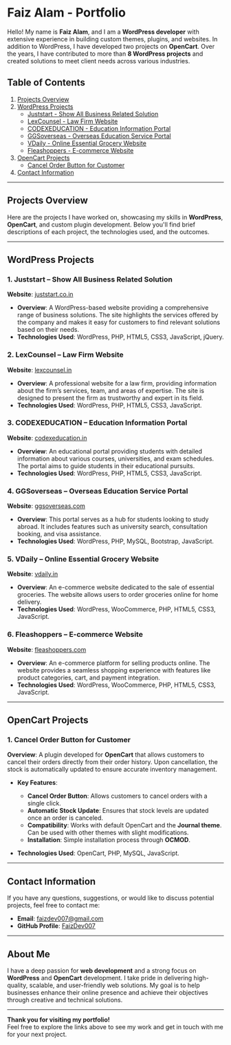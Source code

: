 # Faiz Alam - Portfolio

Hello! My name is **Faiz Alam**, and I am a **WordPress developer** with extensive experience in building custom themes, plugins, and websites. In addition to WordPress, I have developed two projects on **OpenCart**. Over the years, I have contributed to more than **8 WordPress projects** and created solutions to meet client needs across various industries.

## Table of Contents

1. [Projects Overview](#projects-overview)
2. [WordPress Projects](#wordpress-projects)
    - [Juststart - Show All Business Related Solution](#juststart-show-all-business-related-solution)
    - [LexCounsel - Law Firm Website](#lexcounsel-law-firm-website)
    - [CODEXEDUCATION - Education Information Portal](#codexeducation-education-information-portal)
    - [GGSoverseas - Overseas Education Service Portal](#ggsoverseas-overseas-education-service-portal)
    - [VDaily - Online Essential Grocery Website](#vdaily-online-essential-grocery-website)
    - [Fleashoppers - E-commerce Website](#fleashoppers-e-commerce-website)
3. [OpenCart Projects](#opencart-projects)
    - [Cancel Order Button for Customer](#cancel-order-button-for-customer)
4. [Contact Information](#contact-information)

---

## Projects Overview

Here are the projects I have worked on, showcasing my skills in **WordPress**, **OpenCart**, and custom plugin development. Below you'll find brief descriptions of each project, the technologies used, and the outcomes.

---

## WordPress Projects

### **1. Juststart – Show All Business Related Solution**
**Website**: [juststart.co.in](https://juststart.co.in/)

- **Overview**: A WordPress-based website providing a comprehensive range of business solutions. The site highlights the services offered by the company and makes it easy for customers to find relevant solutions based on their needs.
- **Technologies Used**: WordPress, PHP, HTML5, CSS3, JavaScript, jQuery.

### **2. LexCounsel – Law Firm Website**
**Website**: [lexcounsel.in](https://lexcounsel.in/)

- **Overview**: A professional website for a law firm, providing information about the firm’s services, team, and areas of expertise. The site is designed to present the firm as trustworthy and expert in its field.
- **Technologies Used**: WordPress, PHP, HTML5, CSS3, JavaScript.

### **3. CODEXEDUCATION – Education Information Portal**
**Website**: [codexeducation.in](https://codexeducation.in/)

- **Overview**: An educational portal providing students with detailed information about various courses, universities, and exam schedules. The portal aims to guide students in their educational pursuits.
- **Technologies Used**: WordPress, PHP, HTML5, CSS3, JavaScript.

### **4. GGSoverseas – Overseas Education Service Portal**
**Website**: [ggsoverseas.com](https://ggsoverseas.com/)

- **Overview**: This portal serves as a hub for students looking to study abroad. It includes features such as university search, consultation booking, and visa assistance.
- **Technologies Used**: WordPress, PHP, MySQL, Bootstrap, JavaScript.

### **5. VDaily – Online Essential Grocery Website**
**Website**: [vdaily.in](https://vdaily.in/)

- **Overview**: An e-commerce website dedicated to the sale of essential groceries. The website allows users to order groceries online for home delivery.
- **Technologies Used**: WordPress, WooCommerce, PHP, HTML5, CSS3, JavaScript.

### **6. Fleashoppers – E-commerce Website**
**Website**: [fleashoppers.com](https://fleashoppers.com/index.php?route=common/home)

- **Overview**: An e-commerce platform for selling products online. The website provides a seamless shopping experience with features like product categories, cart, and payment integration.
- **Technologies Used**: WordPress, WooCommerce, PHP, HTML5, CSS3, JavaScript.

---

## OpenCart Projects

### **1. Cancel Order Button for Customer**
**Overview**: A plugin developed for **OpenCart** that allows customers to cancel their orders directly from their order history. Upon cancellation, the stock is automatically updated to ensure accurate inventory management.

- **Key Features**:
    - **Cancel Order Button**: Allows customers to cancel orders with a single click.
    - **Automatic Stock Update**: Ensures that stock levels are updated once an order is canceled.
    - **Compatibility**: Works with default OpenCart and the **Journal theme**. Can be used with other themes with slight modifications.
    - **Installation**: Simple installation process through **OCMOD**.
  
- **Technologies Used**: OpenCart, PHP, MySQL, JavaScript.

---

## Contact Information

If you have any questions, suggestions, or would like to discuss potential projects, feel free to contact me:

- **Email**: faizdev007@gmail.com
- **GitHub Profile**: [FaizDev007](https://faizdev007.github.io/portfolio/)

---

## About Me

I have a deep passion for **web development** and a strong focus on **WordPress** and **OpenCart** development. I take pride in delivering high-quality, scalable, and user-friendly web solutions. My goal is to help businesses enhance their online presence and achieve their objectives through creative and technical solutions.

---

**Thank you for visiting my portfolio!**  
Feel free to explore the links above to see my work and get in touch with me for your next project.




